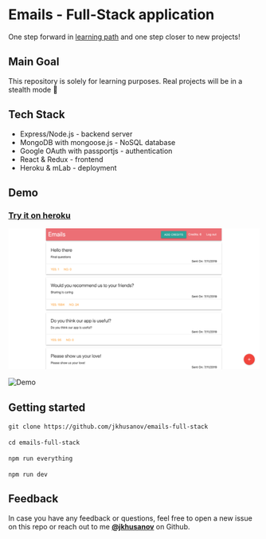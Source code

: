 # Emails - Full-Stack application

One step forward in [learning path](https://www.udemy.com/node-with-react-fullstack-web-development) and one step closer to new projects!

## Main Goal

This repository is solely for learning purposes. Real projects will be in a stealth mode 👻

## Tech Stack

- Express/Node.js - backend server
- MongoDB with mongoose.js - NoSQL database
- Google OAuth with passportjs - authentication
- React & Redux - frontend
- Heroku & mLab - deployment

## Demo

### [Try it on heroku](https://emails-full-stack.herokuapp.com)

<img src="./demo/1.png">

![Demo](https://github.com/jkhusanov/emails-full-stack/blob/master/demo/demo.gif)

## Getting started

```
git clone https://github.com/jkhusanov/emails-full-stack

cd emails-full-stack

npm run everything

npm run dev
```

## Feedback

In case you have any feedback or questions, feel free to open a new issue on this repo or reach out to me [**@jkhusanov**](https://github.com/jkhusanov) on Github.
